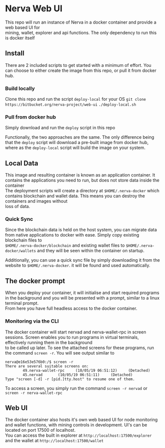 # Nerva Web UI

This repo will run an instance of Nerva in a docker container and provide a web based UI for  
mining, wallet, explorer and api functions. The only dependency to run this is docker itself

## Install

There are 2 included scripts to get started with a minimum of effort. You can choose to either create the image from this repo, or pull it from docker hub.  

### Build locally

Clone this repo and run the script `deploy-local` for your OS
`git clone https://bitbucket.org/nerva-project/web-ui`
`./deploy-local.sh`

### Pull from docker hub

Simply download and run the `deploy` script in this repo

Functionally, the two approaches are the same. The only difference being that the `deploy` script will download a pre-built image from docker hub,  
where as the `deploy-local` script will build the image on your system.

## Local Data

This image and resulting container is known as an application container. It contains the applications you need to run, but does not store data inside the container  
The deployment scripts will create a directory at `$HOME/.nerva-docker` which contains blockchain and wallet data. This means you can destroy the containers and images without  
loss of data.

### Quick Sync

Since the blockchain data is held on the host system, you can migrate data from native applications to docker with ease. Simply copy existing blockchain files to  
`$HOME/.nerva-docker/blockchain` and existing wallet files to `$HOME/.nerva-docker/wallets` and they will be seen within the container on startup.  

Additionally, you can use a quick sync file by simply downloading it from the website to `$HOME/.nerva-docker`. it will be found and used automatically.

## The docker prompt

When you deploy your container, it will initialise and start required programs in the background and you will be presented with a prompt, similar to a linux terminal prompt.  
From here you have full headless access to the docker container.

### Monitoring via the CLI

The docker container will start nervad and nerva-wallet-rpc in screen sessions. Screen enables you to run programs in virtual terminals, effectively running them in the background  
to be called up later. To see the attached screens for these programs, run the command `screen -r`. You will see output similar to  
```
nerva@e16e53e576b0:/$ screen -r
There are several suitable screens on:
        49.nerva-wallet-rpc     (10/05/19 06:51:12)     (Detached)
        45.nervad       (10/05/19 06:51:11)     (Detached)
Type "screen [-d] -r [pid.]tty.host" to resume one of them.
```
To access a screen, you simply run the command `screen -r nervad` or `screen -r nerva-wallet-rpc`

## Web UI

The docker container also hosts it's own web based UI for node monitoring and wallet functions, with mining controls in development. UI's can be located on port 17500 of localhost.  
You can access the built in explorer at `http://localhost:17500/explorer` and the wallet at `http://localhost:17500/wallet`  

